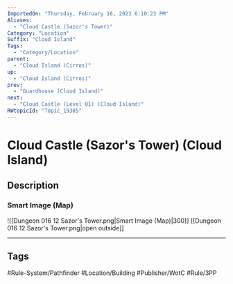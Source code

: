 ```yaml
---
ImportedOn: "Thursday, February 16, 2023 6:10:23 PM"
Aliases:
  - "Cloud Castle (Sazor's Tower)"
Category: "Location"
Suffix: "Cloud Island"
Tags:
  - "Category/Location"
parent:
  - "Cloud Island (Cirros)"
up:
  - "Cloud Island (Cirros)"
prev:
  - "Guardhouse (Cloud Island)"
next:
  - "Cloud Castle (Level 01) (Cloud Island)"
RWtopicId: "Topic_19305"
---
```

# Cloud Castle (Sazor's Tower) (Cloud Island)
## Description
### Smart Image (Map)
![[Dungeon 016 12 Sazor's Tower.png|Smart Image (Map)|300]]
[[Dungeon 016 12 Sazor's Tower.png|open outside]]


---
## Tags
#Rule-System/Pathfinder #Location/Building #Publisher/WotC #Rule/3PP

